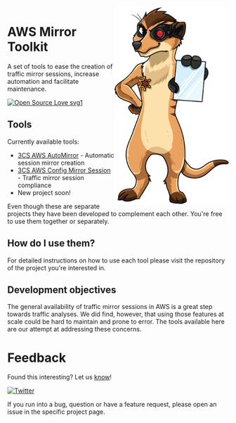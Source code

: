 <img align="right" width="260" height="447" src="./assets/imgs/mirror-officer-mascot-small.png">

# AWS Mirror Toolkit

A set of tools to ease the creation of traffic mirror sessions, increase automation and facilitate maintenance.

[![Open Source Love svg1](https://badges.frapsoft.com/os/v1/open-source.svg?v=103)](https://github.com/ellerbrock/open-source-badges/)

## Tools

Currently available tools:

* [3CS AWS AutoMirror](https://github.com/3CORESec/AWS-AutoMirror) - Automatic session mirror creation
* [3CS AWS Config Mirror Session](https://github.com/3CORESec/AWS-Config-MirrorSession) - Traffic mirror session compliance
* New project soon!

Even though these are separate projects they have been developed to complement each other. You're free to use them together or separately. 

## How do I use them?

For detailed instructions on how to use each tool please visit the repository of the project you're interested in. 

## Development objectives

The general availability of traffic mirror sessions in AWS is a great step towards traffic analyses. We did find, however, that using those features at scale could be hard to maintain and prone to error. The tools available here are our attempt at addressing these concerns.

# Feedback
Found this interesting? Let us [know](https://twitter.com/3CORESec)!

[![Twitter](https://img.shields.io/twitter/follow/3CORESec.svg?style=social&label=Follow)](https://twitter.com/3CORESec)

If you run into a bug, question or have a feature request, please open an issue in the specific project page.
